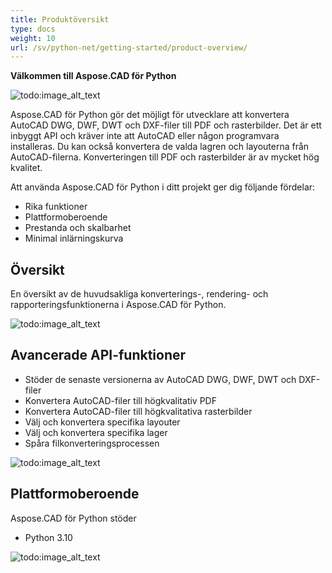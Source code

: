 ```yaml
---
title: Produktöversikt
type: docs
weight: 10
url: /sv/python-net/getting-started/product-overview/
---
```


**Välkommen till Aspose.CAD för Python**

![todo:image_alt_text](/cad/_assets/python-net/product-overview_1.png)

Aspose.CAD för Python gör det möjligt för utvecklare att konvertera AutoCAD DWG, DWF, DWT och DXF-filer till PDF och rasterbilder. Det är ett inbyggt API och kräver inte att AutoCAD eller någon programvara installeras. Du kan också konvertera de valda lagren och layouterna från AutoCAD-filerna. Konverteringen till PDF och rasterbilder är av mycket hög kvalitet.

Att använda Aspose.CAD för Python i ditt projekt ger dig följande fördelar:

- Rika funktioner
- Plattformoberoende
- Prestanda och skalbarhet
- Minimal inlärningskurva

## **Översikt**
En översikt av de huvudsakliga konverterings-, rendering- och rapporteringsfunktionerna i Aspose.CAD för Python.

![todo:image_alt_text](/cad/_assets/python-net/product-overview_2.png)
## **Avancerade API-funktioner**
- Stöder de senaste versionerna av AutoCAD DWG, DWF, DWT och DXF-filer
- Konvertera AutoCAD-filer till högkvalitativ PDF
- Konvertera AutoCAD-filer till högkvalitativa rasterbilder
- Välj och konvertera specifika layouter
- Välj och konvertera specifika lager
- Spåra filkonverteringsprocessen

![todo:image_alt_text](/cad/_assets/python-net/product-overview_3.png)

## **Plattformoberoende**
Aspose.CAD för Python stöder

- Python 3.10

![todo:image_alt_text](/cad/_assets/python-net/product-overview_4.png)
